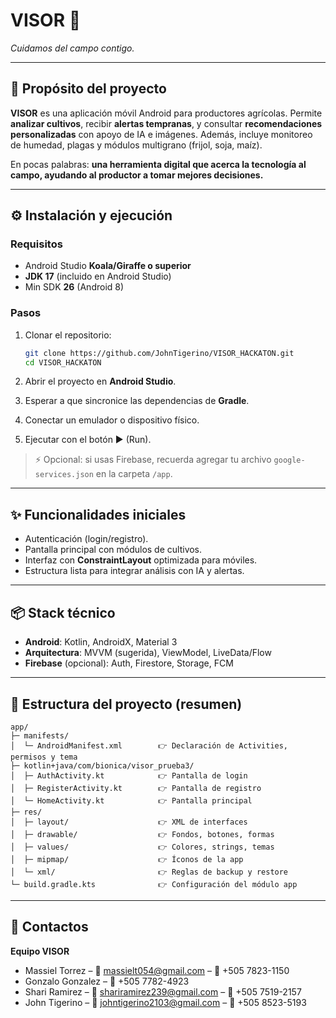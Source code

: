 # VISOR 🌱

*Cuidamos del campo contigo.*

---

## 📖 Propósito del proyecto

**VISOR** es una aplicación móvil Android para productores agrícolas.
Permite **analizar cultivos**, recibir **alertas tempranas**, y consultar **recomendaciones personalizadas** con apoyo de IA e imágenes. Además, incluye monitoreo de humedad, plagas y módulos multigrano (frijol, soja, maíz).

En pocas palabras: **una herramienta digital que acerca la tecnología al campo, ayudando al productor a tomar mejores decisiones.**

---

## ⚙️ Instalación y ejecución

### Requisitos

* Android Studio **Koala/Giraffe o superior**
* **JDK 17** (incluido en Android Studio)
* Min SDK **26** (Android 8)

### Pasos

1. Clonar el repositorio:

   ```bash
   git clone https://github.com/JohnTigerino/VISOR_HACKATON.git
   cd VISOR_HACKATON
   ```
2. Abrir el proyecto en **Android Studio**.
3. Esperar a que sincronice las dependencias de **Gradle**.
4. Conectar un emulador o dispositivo físico.
5. Ejecutar con el botón ▶️ (Run).

> ⚡ Opcional: si usas Firebase, recuerda agregar tu archivo `google-services.json` en la carpeta `/app`.

---

## ✨ Funcionalidades iniciales

* Autenticación (login/registro).
* Pantalla principal con módulos de cultivos.
* Interfaz con **ConstraintLayout** optimizada para móviles.
* Estructura lista para integrar análisis con IA y alertas.

---

## 📦 Stack técnico

* **Android**: Kotlin, AndroidX, Material 3
* **Arquitectura**: MVVM (sugerida), ViewModel, LiveData/Flow
* **Firebase** (opcional): Auth, Firestore, Storage, FCM

---

## 📁 Estructura del proyecto (resumen)

```text
app/
├─ manifests/
│  └─ AndroidManifest.xml        👉 Declaración de Activities, permisos y tema
├─ kotlin+java/com/bionica/visor_prueba3/
│  ├─ AuthActivity.kt            👉 Pantalla de login
│  ├─ RegisterActivity.kt        👉 Pantalla de registro
│  └─ HomeActivity.kt            👉 Pantalla principal
├─ res/
│  ├─ layout/                    👉 XML de interfaces
│  ├─ drawable/                  👉 Fondos, botones, formas
│  ├─ values/                    👉 Colores, strings, temas
│  ├─ mipmap/                    👉 Íconos de la app
│  └─ xml/                       👉 Reglas de backup y restore
└─ build.gradle.kts              👉 Configuración del módulo app
```

---

## 👥 Contactos

**Equipo VISOR**

* Massiel Torrez – 📧 [massielt054@gmail.com](mailto:massielt054@gmail.com) – 📱 +505 7823-1150
* Gonzalo Gonzalez – 📱 +505 7782-4923
* Shari Ramirez – 📧 [shariramirez239@gmail.com](mailto:shariramirez239@gmail.com) – 📱 +505 7519-2157
* John Tigerino – 📧 [johntigerino2103@gmail.com](mailto:johntigerino2103@gmail.com) – 📱 +505 8523-5193
